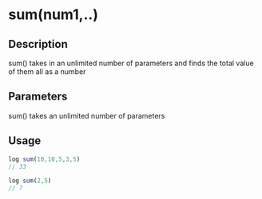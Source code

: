 # sum(num1,..)

## Description

sum() takes in an unlimited number of parameters and finds the total value of them all as a number

## Parameters

sum() takes an unlimited number of parameters

## Usage

```javascript
log sum(10,10,5,3,5)
// 33

log sum(2,5)
// 7
```
